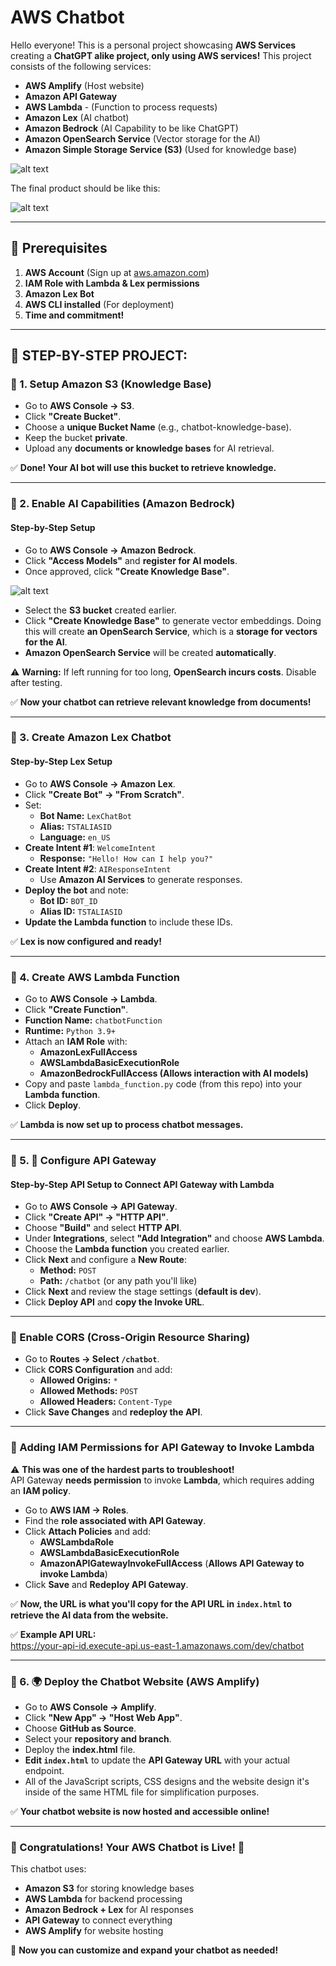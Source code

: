 # **AWS Chatbot**  

Hello everyone! This is a personal project showcasing **AWS Services** creating a **ChatGPT alike project, only using AWS services!** This project consists of the following services:  

- **AWS Amplify** (Host website)  
- **Amazon API Gateway**  
- **AWS Lambda** - (Function to process requests)  
- **Amazon Lex** (AI chatbot)  
- **Amazon Bedrock** (AI Capability to be like ChatGPT)  
- **Amazon OpenSearch Service** (Vector storage for the AI)  
- **Amazon Simple Storage Service (S3)** (Used for knowledge base)  

![alt text](src-photos/image.png)  

The final product should be like this:  

![alt text](src-photos/image-1.png)  

---

## **🚀 Prerequisites**  
1. **AWS Account** (Sign up at [aws.amazon.com](https://aws.amazon.com))  
2. **IAM Role with Lambda & Lex permissions**  
3. **Amazon Lex Bot**  
4. **AWS CLI installed** (For deployment)  
5. **Time and commitment!**  

---

## **📌 STEP-BY-STEP PROJECT:**  

### **📌 1. Setup Amazon S3 (Knowledge Base)**  

- Go to **AWS Console → S3**.  
- Click **"Create Bucket"**.  
- Choose a **unique Bucket Name** (e.g., chatbot-knowledge-base).  
- Keep the bucket **private**.  
- Upload any **documents or knowledge bases** for AI retrieval.  

✅ **Done! Your AI bot will use this bucket to retrieve knowledge.**  

---

### **📌 2. Enable AI Capabilities (Amazon Bedrock)**  

#### **Step-by-Step Setup**  

- Go to **AWS Console → Amazon Bedrock**.  
- Click **"Access Models"** and **register for AI models**.  
- Once approved, click **"Create Knowledge Base"**.  

![alt text](src-photos/image-2.png)  

- Select the **S3 bucket** created earlier.  
- Click **"Create Knowledge Base"** to generate vector embeddings. Doing this will create **an OpenSearch Service**, which is a **storage for vectors for the AI**.  
- **Amazon OpenSearch Service** will be created **automatically**.  

⚠️ **Warning:** If left running for too long, **OpenSearch incurs costs**. Disable after testing.  

✅ **Now your chatbot can retrieve relevant knowledge from documents!**  

---

### **📌 3. Create Amazon Lex Chatbot**  

#### **Step-by-Step Lex Setup**  

- Go to **AWS Console → Amazon Lex**.  
- Click **"Create Bot" → "From Scratch"**.  
- Set:  
  - **Bot Name:** `LexChatBot`  
  - **Alias:** `TSTALIASID`  
  - **Language:** `en_US`  
- **Create Intent #1**: `WelcomeIntent`  
  - **Response:** `"Hello! How can I help you?"`  
- **Create Intent #2**: `AIResponseIntent`  
  - Use **Amazon AI Services** to generate responses.  
- **Deploy the bot** and note:  
  - **Bot ID:** `BOT_ID`  
  - **Alias ID:** `TSTALIASID`  
- **Update the Lambda function** to include these IDs.  

✅ **Lex is now configured and ready!**  

---

### **📌 4. Create AWS Lambda Function**  

- Go to **AWS Console → Lambda**.  
- Click **"Create Function"**.  
- **Function Name:** `chatbotFunction`  
- **Runtime:** `Python 3.9+`  
- Attach an **IAM Role** with:  
  - **AmazonLexFullAccess**  
  - **AWSLambdaBasicExecutionRole**
  - **AmazonBedrockFullAccess (Allows interaction with AI models)**
- Copy and paste `lambda_function.py` code (from this repo) into your **Lambda function**.  
- Click **Deploy**.  

✅ **Lambda is now set up to process chatbot messages.**  

---

### **📌 5. 🔌 Configure API Gateway**  

#### **Step-by-Step API Setup to Connect API Gateway with Lambda**  

- Go to **AWS Console → API Gateway**.  
- Click **"Create API" → "HTTP API"**.  
- Choose **"Build"** and select **HTTP API**.  
- Under **Integrations**, select **"Add Integration"** and choose **AWS Lambda**.  
- Choose the **Lambda function** you created earlier.  
- Click **Next** and configure a **New Route**:  
  - **Method:** `POST`  
  - **Path:** `/chatbot` (or any path you'll like)  
- Click **Next** and review the stage settings (**default is dev**).  
- Click **Deploy API** and **copy the Invoke URL**.  

---

### **📌 Enable CORS (Cross-Origin Resource Sharing)**  

- Go to **Routes → Select `/chatbot`**.  
- Click **CORS Configuration** and add:  
  - **Allowed Origins:** `*`  
  - **Allowed Methods:** `POST`  
  - **Allowed Headers:** `Content-Type`  
- Click **Save Changes** and **redeploy the API**.  

---

### **📌 Adding IAM Permissions for API Gateway to Invoke Lambda**  

⚠️ **This was one of the hardest parts to troubleshoot!**  
API Gateway **needs permission** to invoke **Lambda**, which requires adding an **IAM policy**.  

- Go to **AWS IAM → Roles**.  
- Find the **role associated with API Gateway**.  
- Click **Attach Policies** and add:  
  - **AWSLambdaRole**  
  - **AWSLambdaBasicExecutionRole**  
  - **AmazonAPIGatewayInvokeFullAccess** (**Allows API Gateway to invoke Lambda**)  
- Click **Save** and **Redeploy API Gateway**.  

✅ **Now, the URL is what you'll copy for the API URL in `index.html` to retrieve the AI data from the website.**  

✅ **Example API URL:**  
https://your-api-id.execute-api.us-east-1.amazonaws.com/dev/chatbot


---

### **📌 6. 🌍 Deploy the Chatbot Website (AWS Amplify)**  

- Go to **AWS Console → Amplify**.  
- Click **"New App" → "Host Web App"**.  
- Choose **GitHub as Source**.  
- Select your **repository and branch**.  
- Deploy the **index.html** file.  
- **Edit `index.html`** to update the **API Gateway URL** with your actual endpoint. 
- All of the JavaScript scripts, CSS designs and the website design it's inside of the same HTML file for simplification purposes.  

✅ **Your chatbot website is now hosted and accessible online!**  

---

### **🎉 Congratulations! Your AWS Chatbot is Live!** 🚀  

This chatbot uses:  
- **Amazon S3** for storing knowledge bases  
- **AWS Lambda** for backend processing  
- **Amazon Bedrock + Lex** for AI responses  
- **API Gateway** to connect everything  
- **AWS Amplify** for website hosting  

🚀 **Now you can customize and expand your chatbot as needed!**  

